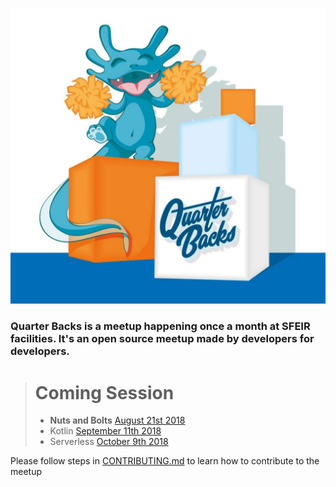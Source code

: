 <!-- ### Archived 
### External Events
- [Hashicorp User Group Meetup HUG](https://github.com/Sfeir/quarters-back/milestone/1000) *reported...*
### Touchdowns
- [May 2nd 2017](https://github.com/Sfeir/quarters-back/releases/tag/qb-20170502) *released*
- [June 6th 2017](https://github.com/Sfeir/quarters-back/releases/tag/qb-20170606) *released*
- [July 4th 2017](https://github.com/Sfeir/quarters-back/releases/tag/untagged-0de37cfd7faeec7fb839) *CANCELLED*
- [September 5th 2017](https://github.com/Sfeir/quarters-back/releases/tag/qb-20170912) *released on September 12th*
- [October 17th 2017](https://github.com/Sfeir/quarters-back/milestone/5) *confirmed*
- [November 14th 2017](https://github.com/Sfeir/quarters-back/milestone/6) 
- Server Side Javascript [February 9th 2018](https://github.com/Sfeir/quarters-back/milestone/8)
- Happy Birthday Quarter Backs [May 22nd 2018](https://github.com/Sfeir/quarters-back/milestone/11) 
- **Cloud Native Applications** [Tuesday July 10th 2018](https://github.com/Sfeir/quarters-back/milestone/12) 
![gcp logo](assets/gcp-logo.png)
-->
![logo quarters back 2018](assets/jean-cloud.jpg)

### Quarter Backs is a meetup happening once a month at SFEIR facilities. It's an open source meetup made by developers for developers.

> # Coming Session
> - **Nuts and Bolts** [August 21st 2018](https://github.com/Sfeir/quarters-back/milestone/14)
> - Kotlin [September 11th 2018](https://github.com/Sfeir/quarters-back/milestone/13)
> - Serverless [October 9th 2018](https://github.com/Sfeir/quarters-back/milestone/16)

Please follow steps in [CONTRIBUTING.md](CONTRIBUTING.md) to learn how to contribute to the meetup
